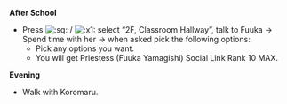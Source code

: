 **After School**

- Press ![:sq:](/assets/square.png) / ![:x1:](/assets/x1.png) select “2F, Classroom Hallway”, talk to Fuuka -> Spend time with her -> when asked pick the following options:
  - Pick any options you want.
  - You will get Priestess (Fuuka Yamagishi) Social Link Rank 10 MAX.

**Evening**

- Walk with Koromaru.
